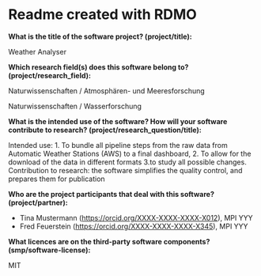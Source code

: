 # Readme created with RDMO

**What is the title of the software project? (project/title):**

Weather Analyser

**Which research field(s) does this software belong to?
(project/research_field):**

Naturwissenschaften / Atmosphären- und Meeresforschung

Naturwissenschaften / Wasserforschung

**What is the intended use of the software? How will your software
contribute to research? (project/research_question/title):**

Intended use: 1. To bundle all pipeline steps from the raw data from
Automatic Weather Stations (AWS) to a final dashboard, 2. To allow for
the download of the data in different formats 3.to study all possible
changes. Contribution to research: the software simplifies the quality
control, and prepares them for publication

**Who are the project participants that deal with this software?
(project/partner):**

-   Tina Mustermann (https://orcid.org/XXXX-XXXX-XXXX-X012), MPI YYY
-   Fred Feuerstein (https://orcid.org/XXXX-XXXX-XXXX-X345), MPI YYY

**What licences are on the third-party software components?
(smp/software-license):**

MIT
